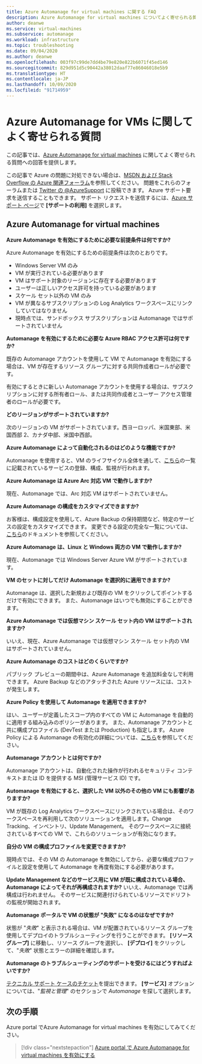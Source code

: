 ```yaml
---
title: Azure Automanage for virtual machines に関する FAQ
description: Azure Automanage for virtual machines についてよく寄せられる質問に回答します。
author: deanwe
ms.service: virtual-machines
ms.subservice: automanage
ms.workload: infrastructure
ms.topic: troubleshooting
ms.date: 09/04/2020
ms.author: deanwe
ms.openlocfilehash: 003f97c99de7dd4be79e820e822b6071f45ed146
ms.sourcegitcommit: 829d951d5c90442a38012daaf77e86046018e5b9
ms.translationtype: HT
ms.contentlocale: ja-JP
ms.lasthandoff: 10/09/2020
ms.locfileid: "91714959"
---
```

# <a name="frequently-asked-questions-for-azure-automanage-for-vms"></a>Azure Automanage for VMs に関してよく寄せられる質問

この記事では、[Azure Automanage for virtual machines](automanage-virtual-machines.md) に関してよく寄せられる質問への回答を提供します。

この記事で Azure の問題に対処できない場合は、[MSDN および Stack Overflow の Azure 関連フォーラム](https://azure.microsoft.com/support/forums/)を参照してください。 問題をこれらのフォーラムまたは [Twitter の @AzureSupport](https://twitter.com/AzureSupport) に投稿できます。 Azure サポート要求を送信することもできます。 サポート リクエストを送信するには、[Azure サポート ページ](https://azure.microsoft.com/support/options/)で **[サポートの利用]** を選択します。


## <a name="azure-automanage-for-virtual-machines"></a>Azure Automanage for virtual machines

**Azure Automanage を有効にするために必要な前提条件は何ですか?**

Azure Automanage を有効にするための前提条件は次のとおりです。
- Windows Server VM のみ
- VM が実行されている必要があります
- VM はサポート対象のリージョンに存在する必要があります
- ユーザーは正しいアクセス許可を持っている必要があります
- スケール セット以外の VM のみ
- VM が異なるサブスクリプションの Log Analytics ワークスペースにリンクしていてはなりません
- 現時点では、サンドボックス サブスクリプションは Automanage ではサポートされていません

**Automanage を有効にするために必要な Azure RBAC アクセス許可は何ですか?**

既存の Automanage アカウントを使用して VM で Automanage を有効にする場合は、VM が存在するリソース グループに対する共同作成者ロールが必要です。

有効にするときに新しい Automanage アカウントを使用する場合は、サブスクリプションに対する所有者ロール、または共同作成者とユーザー アクセス管理者のロールが必要です。


**どのリージョンがサポートされていますか?**

次のリージョンの VM がサポートされています。西ヨーロッパ、米国東部、米国西部 2、カナダ中部、米国中西部。


**Azure Automanage によって自動化されるのはどのような機能ですか?**

Automanage を使用すると、VM のライフサイクル全体を通して、[こちら](virtual-machines-best-practices.md)の一覧に記載されているサービスの登録、構成、監視が行われます。

**Azure Automanage は Azure Arc 対応 VM で動作しますか?**

現在、Automanage では、Arc 対応 VM はサポートされていません。

**Azure Automanage の構成をカスタマイズできますか?**

お客様は、構成設定を使用して、Azure Backup の保持期間など、特定のサービスの設定をカスタマイズできます。 変更できる設定の完全な一覧については、[こちら](virtual-machines-best-practices.md)のドキュメントを参照してください。


**Azure Automanage は、Linux と Windows 両方の VM で動作しますか?**

現在、Automanage では Windows Server Azure VM がサポートされています。


**VM のセットに対してだけ Automanage を選択的に適用できますか?**

Automanage は、選択した新規および既存の VM をクリックしてポイントするだけで有効にできます。 また、Automanage はいつでも無効にすることができます。


**Azure Automanage では仮想マシン スケール セット内の VM はサポートされますか?**

いいえ、現在、Azure Automanage では仮想マシン スケール セット内の VM はサポートされていません。


**Azure Automanage のコストはどのくらいですか?**

パブリック プレビューの期間中は、Azure Automanage を追加料金なしで利用できます。 Azure Backup などのアタッチされた Azure リソースには、コストが発生します。


**Azure Policy を使用して Automanage を適用できますか?**

はい、ユーザーが定義したスコープ内のすべての VM に Automanage を自動的に適用する組み込みのポリシーがあります。 また、Automanage アカウントと共に構成プロファイル (DevTest または Production) も指定します。 Azure Policy による Automanage の有効化の詳細については、[こちら](virtual-machines-policy-enable.md)を参照してください。


**Automanage アカウントとは何ですか?**

Automanage アカウントは、自動化された操作が行われるセキュリティ コンテキストまたは ID を提供する MSI (管理サービス ID) です。


**Automanage を有効にすると、選択した VM 以外のその他の VM にも影響がありますか?**

VM が既存の Log Analytics ワークスペースにリンクされている場合は、そのワークスペースを再利用して次のソリューションを適用します。Change Tracking、インベントリ、Update Management。 そのワークスペースに接続されているすべての VM で、これらのソリューションが有効になります。


**自分の VM の構成プロファイルを変更できますか?**

現時点では、その VM の Automanage を無効にしてから、必要な構成プロファイルと設定を使用して Automanage を再度有効にする必要があります。


**Update Management などのサービス用に VM が既に構成されている場合、Automanage によってそれが再構成されますか?**
いいえ、Automanage では再構成は行われません。 そのサービスに関連付けられているリソースでドリフトの監視が開始されます。


**Automanage ポータルで VM の状態が "失敗" になるのはなぜですか?**

状態が "*失敗*" と表示される場合は、VM が配置されているリソース グループを使用してデプロイのトラブルシューティングを行うことができます。 **[リソース グループ]** に移動し、リソース グループを選択し、 **[デプロイ]** をクリックして、"*失敗*" 状態とエラーの詳細を確認します。

**Automanage のトラブルシューティングのサポートを受けるにはどうすればよいですか?**

[テクニカル サポート ケースのチケット](https://ms.portal.azure.com/#blade/Microsoft_Azure_Support/HelpAndSupportBlade/newsupportrequest)を提出できます。 **[サービス]** オプションについては、"*監視と管理*" のセクションで *Automanage* を探して選択します。


## <a name="next-steps"></a>次の手順

Azure portal でAzure Automanage for virtual machines を有効にしてみてください。

> [!div class="nextstepaction"]
> [Azure portal で Azure Automanage for virtual machines を有効にする](quick-create-virtual-machines-portal.md)